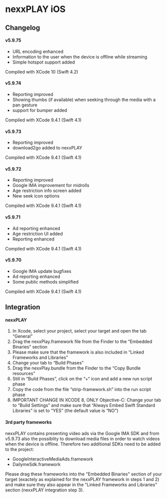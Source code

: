 # nexxPLAY iOS 

## Changelog

#### v5.9.75
- URL encoding enhanced
- Information to the user when the device is offline while streaming
- Simple hotspot support added

Compiled with XCode 10 (Swift 4.2)

#### v5.9.74
- Reporting improved
- Showing thumbs (if available) when seeking through the media with a pan gesture
- support for bumper added

Compiled with XCode 9.4.1 (Swift 4.1)

#### v5.9.73
- Reporting improved
- download2go added to nexxPLAY

Compiled with XCode 9.4.1 (Swift 4.1)

#### v5.9.72
- Reporting improved
- Google IMA improvement for midrolls
- Age restriction info screen added
- New seek icon options

Compiled with XCode 9.4.1 (Swift 4.1)

#### v5.9.71
- Ad reporting enhanced
- Age restriction UI added
- Reporting enhanced

Compiled with XCode 9.4.1 (Swift 4.1)


#### v5.9.70
- Google IMA update bugfixes
- Ad reporting enhanced
- Some public methods simplified

Compiled with XCode 9.4.1 (Swift 4.1)

## Integration

#### nexxPLAY

1. In Xcode, select your project, select your target and open the tab “General”
2. Drag the nexxPlay.framework file from the Finder to the “Embedded Binaries” section
3. Please make sure that the framework is also included in “Linked Frameworks and Libraries”
4. Change your tab to “Build Phases”
5. Drag the nexxPlay.bundle from the Finder to the “Copy Bundle resources”
6. Still in “Build Phases”, click on the “+“ icon and add a new run script phase
7. Copy the code from the file “strip-framework.sh” into the run script phase
8. IMPORTANT CHANGE IN XCODE 8, ONLY Objective-C: Change your tab to “Build Settings” and make sure that “Always Embed Swift Standard Libraries” is set to “YES” (the default value is “NO”)

#### 3rd party frameworks

nexxPLAY contains presenting video ads via the Google IMA SDK and from v5.9.73 also the possiblity to download media files in order to watch videos when the device is offline. Therefore two additional SDKs need to be added to the project:

- GoogleInteractiveMediaAds.framework
- DailymeSdk.framework

Please drag these frameworks into the "Embedded Binaries" section of your target (exactely as explained for the nexxPLAY framework in steps 1 and 2) and make sure they also appear in the "Linked Frameworks and Libraries" section (nexxPLAY integration step 3).













